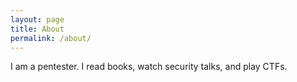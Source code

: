 ```yaml
---
layout: page
title: About
permalink: /about/
---
```


I am a pentester. I read books, watch security talks, and play CTFs.
